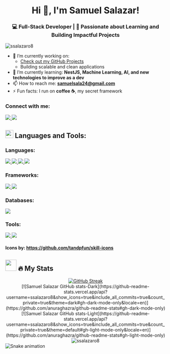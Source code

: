 <h1 align="center">Hi 👋, I'm Samuel Salazar!</h1>
<h3 align="center">💻 Full-Stack Developer | 🚀 Passionate about Learning and Building Impactful Projects</h3>

<p align="left">
  <img src="https://komarev.com/ghpvc/?username=ssalazaro8&label=Profile%20views&color=0e75b6&style=flat" alt="ssalazaro8" />
</p>

- 🔭 I’m currently working on:
  - [Check out my GitHub Projects](https://github.com/ssalazaro8)
  - Building scalable and clean applications
- 🌱 I’m currently learning: **NestJS, Machine Learning, AI, and new technologies to improve as a dev**
- 📫 How to reach me: **samuelsala24@gmail.com**
- ⚡ Fun facts: I run on **coffee ☕**, my secret framework

<h3 align="left">Connect with me:</h3>
<p align="left">
  <a href="https://www.linkedin.com/in/samuel-salazar-ospina-419899245">
    <img src="https://skillicons.dev/icons?i=linkedin" />
  </a>
  <a href="mailto:samuelsala24@gmail.com">
    <img src="https://skillicons.dev/icons?i=gmail" />
  </a>
</p>

## <img src="https://media2.giphy.com/media/QssGEmpkyEOhBCb7e1/giphy.gif?cid=ecf05e47a0n3gi1bfqntqmob8g9aid1oyj2wr3ds3mg700bl&rid=giphy.gif" width="25"><b> Languages and Tools:</b>

### <b> Languages:</b>
<p align="left">
  <a href="https://www.python.org">
    <img src="https://skillicons.dev/icons?i=python" />
  </a>
  <a href="https://www.typescriptlang.org">
    <img src="https://skillicons.dev/icons?i=typescript" />
  </a>
  <a href="https://www.php.net">
    <img src="https://skillicons.dev/icons?i=php" />
  </a>
  <a href="https://developer.mozilla.org/en-US/docs/Web/JavaScript">
    <img src="https://skillicons.dev/icons?i=javascript" />
  </a>
</p>

### <b> Frameworks:</b>
<p align="left">
  <a href="https://angular.io/">
    <img src="https://skillicons.dev/icons?i=angular" />
  </a>
  <a href="https://nodejs.org">
    <img src="https://skillicons.dev/icons?i=nodejs" />
  </a>
</p>

### <b> Databases:</b>
<p align="left">
  <a href="https://www.mysql.com">
    <img src="https://skillicons.dev/icons?i=mysql" />
  </a>
</p>

### <b> Tools:</b>
<p align="left">
  <a href="https://git-scm.com">
    <img src="https://skillicons.dev/icons?i=git" />
  </a>
  <a href="https://www.docker.com">
    <img src="https://skillicons.dev/icons?i=docker" />
  </a>
</p>

#### Icons by: https://github.com/tandpfun/skill-icons

## <img src="https://media.giphy.com/media/iY8CRBdQXODJSCERIr/giphy.gif" width="35"><b> 🔥 My Stats </b>

<div align="center">
  <a href="https://git.io/streak-stats"><img src="https://streak-stats.demolab.com?user=ssalazaro8&theme=dark&date_format=j%20M%5B%20Y%5D&ring=5DFFAB&fire=EBEBEB&currStreakLabel=7CFFE3&sideLabels=F4FF2C" alt="GitHub Streak" /></a>
</div>

<div align="center">
[![Samuel Salazar GitHub stats-Dark](https://github-readme-stats.vercel.app/api?username=ssalazaro8&show_icons=true&include_all_commits=true&count_private=true&theme=dark#gh-dark-mode-only&locale=en)](https://github.com/anuraghazra/github-readme-stats#gh-dark-mode-only)
[![Samuel Salazar GitHub stats-Light](https://github-readme-stats.vercel.app/api?username=ssalazaro8&show_icons=true&include_all_commits=true&count_private=true&theme=default#gh-light-mode-only&locale=en)](https://github.com/anuraghazra/github-readme-stats#gh-light-mode-only)
</div>

<div align="center">
  <img src="https://github-readme-stats.vercel.app/api/top-langs?username=ssalazaro8&locale=en&hide_title=false&layout=compact&card_width=320&theme=dark" alt="ssalazaro8"/>
</div>

<img src="https://raw.githubusercontent.com/ssalazaro8/ssalazaro8/output/snake.svg" alt="Snake animation"/>
